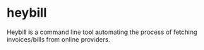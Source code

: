 heybill
=======

Heybill is a command line tool automating the process of fetching invoices/bills from online providers.
